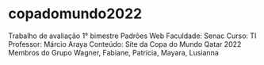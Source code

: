 # copadomundo2022
Trabalho de avaliação 1° bimestre Padrões Web
Faculdade: Senac
Curso: TI
Professor: Márcio Araya
Conteúdo: Site da Copa do Mundo Qatar 2022
Membros do Grupo
Wagner, Fabiane, Patrícia, Mayara, Lusianna
